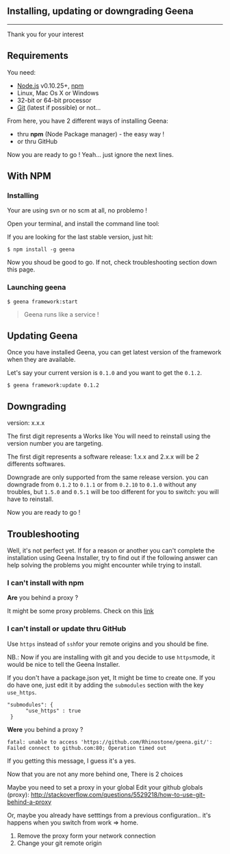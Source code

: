 Installing, updating or downgrading Geena
------------------------------------
------------------------------------


Thank you for your interest

Requirements
-----------

You need:

* [Node.js](http://nodejs.org/) v0.10.25+, [npm](https://npmjs.org/)
* Linux, Mac Os X or Windows
* 32-bit or 64-bit processor
* [Git](http://git-scm.com/) (latest if possible) or not...


From here, you have 2 different ways of installing Geena:

- thru **npm** (Node Package manager) - the easy way !
- or thru GitHub

Now you are ready to go ! Yeah... just ignore the next lines.


With NPM
----------------------

### Installing

Your are using svn or no scm at all, no problemo !

Open your terminal, and install the command line tool:

If you are looking for the last stable version, just hit:

```
$ npm install -g geena
```

Now you shoud be good to go. If not, check troubleshooting section down
this page.

### Launching geena

```
$ geena framework:start
```

> Geena runs like a service !


## Updating Geena

Once you have installed Geena, you can get latest version of the
framework when they are available.

Let's say your current version is `0.1.0` and you want to get the `0.1.2`.


```
$ geena framework:update 0.1.2
```

## Downgrading

version: x.x.x

The first digit represents a
Works like You will need to reinstall using the version number you are targeting.

The first digit represents a software release: 1.x.x and 2.x.x will be 2 differents softwares.

Downgrade are only supported from the same release version.
you can downgrade from `0.1.2` to `0.1.1` or from `0.2.10` to `0.1.0` without any troubles, but `1.5.0` and `0.5.1` will be too different for you to switch: you will have to reinstall.



Now you are ready to go !

Troubleshooting
--------------

Well, it's not perfect yet. If for a reason or another you can't
complete the installation using Geena Installer, try to find out if the
following answer can help solving the problems you might encounter while
trying to install.

### I can't install with npm

 **Are** you behind a proxy ?

It might be some proxy problems. Check on this
[link](https://github.com/isaacs/npm/issues/1850)


### I can't install or update thru GitHub

Use ```https``` instead of ```ssh```for your remote origins and you
should be fine.

NB.: Now if you are installing with git and you decide to use
```https```mode, it would be nice to tell the Geena Installer.

If you don't have a package.json yet, It might be time to create one. If
you do have one, just edit it by adding the ```submodules``` section
with the key ```use_https```.

```
"submodules": {
      "use_https" : true
 }
```

**Were** you behind a proxy ?

```
fatal: unable to access 'https://github.com/Rhinostone/geena.git/':
Failed connect to github.com:80; Operation timed out
```
If you getting this message, I guess it's a yes.

Now that you are not any more behind one, There is 2 choices

Maybe you need to set a proxy in your global
Edit your github globals (proxy): http://stackoverflow.com/questions/5529218/how-to-use-git-behind-a-proxy 

Or, maybe you already have setttings from a previous configuration.. it's happens when you switch from work => home.

1. Remove the proxy form your network connection
2. Change your git remote origin








